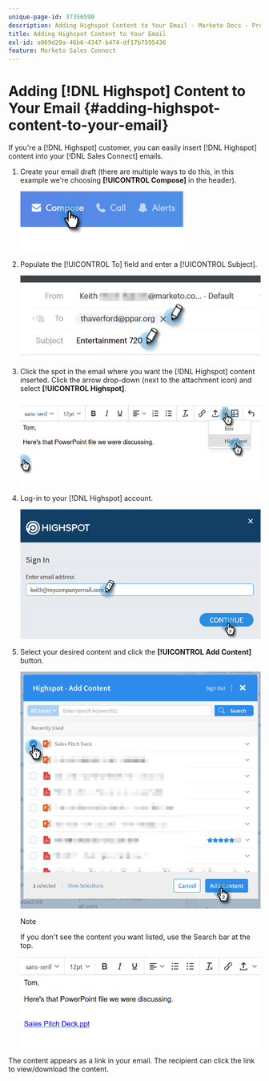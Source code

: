 ```yaml
---
unique-page-id: 37356590
description: Adding Highspot Content to Your Email - Marketo Docs - Product Documentation
title: Adding Highspot Content to Your Email
exl-id: a069d29a-46b6-4347-b474-df17b7595436
feature: Marketo Sales Connect
---
```

# Adding [!DNL Highspot] Content to Your Email {#adding-highspot-content-to-your-email}

If you're a [!DNL Highspot] customer, you can easily insert [!DNL Highspot] content into your [!DNL Sales Connect] emails.

1. Create your email draft (there are multiple ways to do this, in this example we're choosing **[!UICONTROL Compose]** in the header).

   ![](assets/one-5.png)

1. Populate the [!UICONTROL To] field and enter a [!UICONTROL Subject].

   ![](assets/two-5.png)

1. Click the spot in the email where you want the [!DNL Highspot] content inserted. Click the arrow drop-down (next to the attachment icon) and select **[!UICONTROL Highspot]**.

   ![](assets/three-5.png)

1. Log-in to your [!DNL Highspot] account.

   ![](assets/four-5.png)

1. Select your desired content and click the **[!UICONTROL Add Content]** button.

   ![](assets/five-3.png)

   >[!NOTE]
   >
   >If you don't see the content you want listed, use the Search bar at the top.

   ![](assets/six.png)

The content appears as a link in your email. The recipient can click the link to view/download the content.
